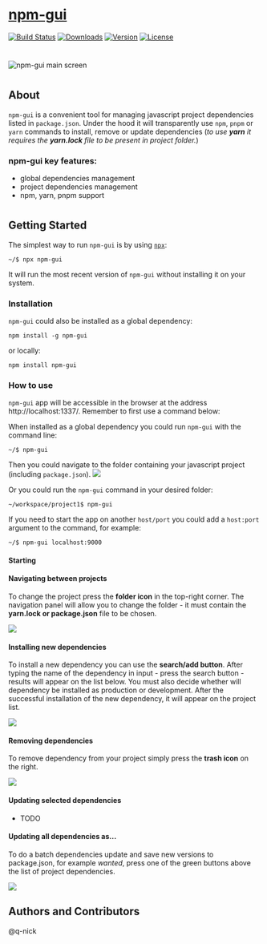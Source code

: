 # [npm-gui](http://q-nick.github.io/npm-gui/)

[![Build Status](https://travis-ci.org/q-nick/npm-gui.svg)](https://travis-ci.org/q-nick/npm-gui) <a href="https://www.npmjs.com/package/npm-gui"><img src="https://img.shields.io/npm/dm/npm-gui.svg" alt="Downloads"></a> <a href="https://www.npmjs.com/package/npm-gui"><img src="https://img.shields.io/npm/v/npm-gui.svg" alt="Version"></a> <a href="https://www.npmjs.com/package/npm-gui"><img src="https://img.shields.io/npm/l/npm-gui.svg" alt="License"></a>

#

![npm-gui main screen](https://github.com/q-nick/npm-gui/raw/gh-pages/screen-1-0-0.png)

#

## About

`npm-gui` is a convenient tool for managing javascript project dependencies listed in `package.json`. Under the hood it will transparently use `npm`, `pnpm` or `yarn` commands to install, remove or update dependencies
(_to use **yarn** it requires the **yarn.lock** file to be present in project folder._)

### **npm-gui** key features:

- global dependencies management
- project dependencies management
- npm, yarn, pnpm support

#

## Getting Started

The simplest way to run `npm-gui` is by using <a href="https://www.npmjs.com/package/npx">`npx`</a>:

```
~/$ npx npm-gui
```

It will run the most recent version of `npm-gui` without installing it on your system.

### Installation

`npm-gui` could also be installed as a global dependency:

```
npm install -g npm-gui
```

or locally:

```
npm install npm-gui
```

### How to use

`npm-gui` app will be accessible in the browser at the address http://localhost:1337/. Remember to first use a command below:

When installed as a global dependency you could run `npm-gui` with the command line:

```
~/$ npm-gui
```

Then you could navigate to the folder containing your javascript project (including `package.json`).
![](https://raw.githubusercontent.com/q-nick/npm-gui/gh-pages/video/navigation.gif)

Or you could run the `npm-gui` command in your desired folder:

```
~/workspace/project1$ npm-gui
```

If you need to start the app on another `host/port` you could add a `host:port` argument to the command, for example:

```
~/$ npm-gui localhost:9000
```

#### Starting

#### Navigating between projects

To change the project press the **folder icon** in the top-right corner. The navigation panel will allow you to change the folder - it must contain the **yarn.lock or package.json** file to be chosen.

![](https://raw.githubusercontent.com/q-nick/npm-gui/gh-pages/video/navigation.gif)

#### Installing new dependencies

To install a new dependency you can use the **search/add button**. After typing the name of the dependency in input - press the search button - results will appear on the list below. You must also decide whether will dependency be installed as production or development. After the successful installation of the new dependency, it will appear on the project list.

![](https://raw.githubusercontent.com/q-nick/npm-gui/gh-pages/video/installing.gif)

#### Removing dependencies

To remove dependency from your project simply press the **trash icon** on the right.

![](https://raw.githubusercontent.com/q-nick/npm-gui/gh-pages/video/removing.gif)

#### Updating selected dependencies

- TODO

#### Updating all dependencies as...

To do a batch dependencies update and save new versions to package.json, for example _wanted_, press one of the green buttons above the list of project dependencies.

![](https://raw.githubusercontent.com/q-nick/npm-gui/gh-pages/video/batch-update.gif)

## Authors and Contributors

@q-nick
